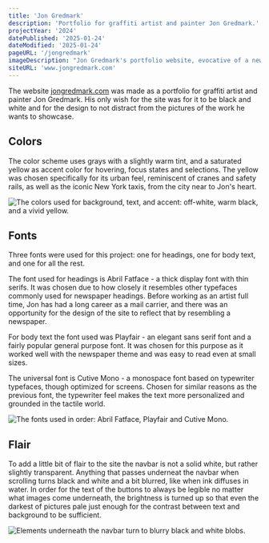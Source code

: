 ```yaml
---
title: 'Jon Gredmark'
description: 'Portfolio for graffiti artist and painter Jon Gredmark.'
projectYear: '2024'
datePublished: '2025-01-24'
dateModified: '2025-01-24'
pageURL: '/jongredmark'
imageDescription: "Jon Gredmark's portfolio website, evocative of a newspaper."
siteURL: 'www.jongredmark.com'
---
```


The website [jongredmark.com](https://www.jongredmark.com) was made as a portfolio for graffiti artist and painter Jon Gredmark. His only wish for the site was for it to be black and white and for the design to not distract from the pictures of the work he wants to showcase.

## Colors

The color scheme uses grays with a slightly warm tint, and a saturated yellow as accent color for hovering, focus states and selections. The yellow was chosen specifically for its urban feel, reminiscent of cranes and safety rails, as well as the iconic New York taxis, from the city near to Jon's heart.  

![The colors used for background, text, and accent: off-white, warm black, and a vivid yellow.](img/work/jongredmark/palette_showcase.webp)

## Fonts

Three fonts were used for this project: one for headings, one for body text, and one for all the rest.  

The font used for headings is Abril Fatface - a thick display font with thin serifs. It was chosen due to how closely it resembles other typefaces commonly used for newspaper headings. Before working as an artist full time, Jon has had a long career as a mail carrier, and there was an opportunity for the design of the site to reflect that by resembling a newspaper.  

For body text the font used was Playfair - an elegant sans serif font and a fairly popular general purpose font. It was chosen for this purpose as it worked well with the newspaper theme and was easy to read even at small sizes.

The universal font is Cutive Mono - a monospace font based on typewriter typefaces, though optimized for screens. Chosen for similar reasons as the previous font, the typewriter feel makes the text more personalized and grounded in the tactile world.

![The fonts used in order: Abril Fatface, Playfair and Cutive Mono.](img/work/jongredmark/font_showcase.webp)

## Flair

To add a little bit of flair to the site the navbar is not a solid white, but rather slightly transparent. Anything that passes underneat the navbar when scrolling turns black and white and a bit blurred, like when ink diffuses in water. In order for the text of the buttons to always be legible no matter what images come underneath, the brightness is turned up so that even the darkest of pictures pale just enough for the contrast between text and background to be sufficient.

![Elements underneath the navbar turn to blurry black and white blobs.](/img/work/jongredmark/jongredmark_navbar.webp)

